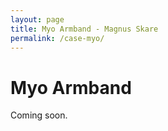 ```yaml
---
layout: page
title: Myo Armband - Magnus Skare
permalink: /case-myo/
---
```


Myo Armband
=

Coming soon.